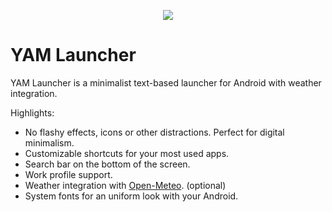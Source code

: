 <p align="center">
  <img src=https://codeberg.org/ottoptj/yamlauncher/raw/branch/main/app/src/main/res/mipmap-xxxhdpi/ic_launcher.webp />
</p>

# YAM Launcher

YAM Launcher is a minimalist text-based launcher for Android with weather integration.

Highlights:
- No flashy effects, icons or other distractions. Perfect for digital minimalism.
- Customizable shortcuts for your most used apps.
- Search bar on the bottom of the screen.
- Work profile support.
- Weather integration with [Open-Meteo](https://open-meteo.com/). (optional)
- System fonts for an uniform look with your Android.